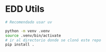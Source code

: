 # EDD Utils

```sh
# Recomendado usar uv

python -m venv .venv
source .venv/bin/activate
# ir al directorio donde se clonó este repo
pip install .
```
